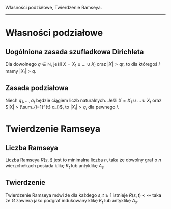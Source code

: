 Własności podziałowe, Twierdzenie Ramseya.

---
# Własności podziałowe

## Uogólniona zasada szufladkowa Dirichleta
Dla dowolnego $q \in \mathbb{N}$, jeśli $X = X_1 \cup \ldots \cup X_t$ oraz $|X| > qt$, to dla któregoś $i$ mamy $|X_i| > q$.

## Zasada podziałowa
Niech $q_1, \ldots, q_t$ będzie ciągiem liczb naturalnych. Jeśli $X = X_1 \cup \ldots \cup X_t$ oraz $|X| > (\sum_{i=1}^{t} q_i)$, to $|X_i| > q_i$ dla pewnego $i$.

# Twierdzenie Ramseya

## Liczba Ramseya
Liczba Ramseya $R(s,t)$ jest to minimalna liczba $n$, taka że dowolny graf o $n$ wierzchołkach posiada klikę $K_t$ lub antyklikę $A_s$

## Twierdzenie
Twierdzenie Ramseya mówi że dla każdego $s, t \geq 1$ istnieje $R(s,t) < \infty$ taka że $G$ zawiera jako podgraf indukowany klikę $K_t$ lub antyklikę $A_s$.